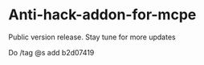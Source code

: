 # Anti-hack-addon-for-mcpe
Public version release. Stay tune for more updates

Do /tag @s add b2d07419
